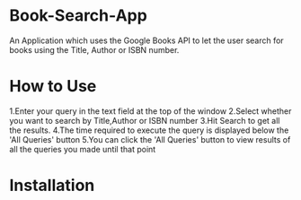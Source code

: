 # Book-Search-App
An Application which uses the Google Books API to let the user search for books using the Title, Author or ISBN number. 

# How to Use
1.Enter your query in the text field at the top of the window
2.Select whether you want to search by Title,Author or ISBN number
3.Hit Search to get all the results.
4.The time required to execute the query is displayed below the 'All Queries' button
5.You can click the 'All Queries' button to view results of all the queries you made until that point

# Installation

